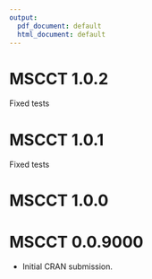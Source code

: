 ```yaml
---
output:
  pdf_document: default
  html_document: default
---
```


# MSCCT 1.0.2

Fixed tests

# MSCCT 1.0.1

Fixed tests

# MSCCT 1.0.0


# MSCCT 0.0.9000

* Initial CRAN submission.
